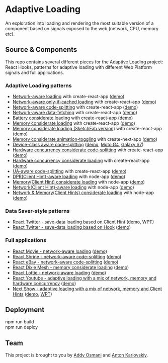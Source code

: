 # Adaptive Loading

An exploration into loading and rendering the most suitable version of a component based on signals exposed to the web (network, CPU, memory etc).

## Source & Components

This repo contains several different pieces for the Adaptive Loading project: React Hooks, patterns for adaptive loading with different Web Platform signals and full applications.

### Adaptive Loading patterns

* [Network-aware loading](https://github.com/GoogleChromeLabs/adaptive-loading/tree/master/cra-network-aware-loading) with create-react-app ([demo](https://adaptive-loading.web.app/cra-network-aware-loading/))
* [Network-aware only-if-cached loading](https://github.com/GoogleChromeLabs/adaptive-loading/tree/master/cra-network-aware-only-if-cached-loading) with create-react-app ([demo](https://adaptive-loading.web.app/cra-network-aware-only-if-cached-loading/))
* [Network-aware code-splitting](https://github.com/GoogleChromeLabs/adaptive-loading/tree/master/cra-network-aware-code-splitting) with create-react-app ([demo](https://adaptive-loading.web.app/cra-network-aware-code-splitting/))
* [Network-aware data-fetching](https://github.com/GoogleChromeLabs/adaptive-loading/tree/master/cra-network-aware-data-fetching) with create-react-app ([demo](https://adaptive-loading.web.app/cra-network-aware-data-fetching/))
* [Battery considerate loading](https://github.com/GoogleChromeLabs/adaptive-loading/tree/master/cra-battery-considerate-loading) with create-react-app ([demo](https://adaptive-loading.web.app/cra-battery-considerate-loading/))
* [Memory considerate loading](https://github.com/GoogleChromeLabs/adaptive-loading/tree/master/cra-memory-considerate-loading) with create-react-app ([demo](https://adaptive-loading.web.app/cra-memory-considerate-loading/))
* [Memory considerate loading (SketchFab version)](https://github.com/GoogleChromeLabs/adaptive-loading/tree/master/cra-memory-considerate-loading-sketchfab) with create-react-app ([demo](https://adaptive-loading.web.app/cra-memory-considerate-loading-sketchfab/))
* [Memory considerate animation-toggling](https://github.com/GoogleChromeLabs/adaptive-loading/tree/master/cna-memory-considerate-animation) with create-next-app ([demo](https://adaptive-loading.web.app/cna-memory-considerate-animation/))
* [Device-class aware code-splitting](https://github.com/GoogleChromeLabs/adaptive-loading/tree/master/cra-device-class-aware-code-splitting) ([demo](https://adaptive-loading.web.app/cra-device-class-aware-code-splitting/), [Moto G4](https://www.webpagetest.org/result/190828_2S_431d84f1cc15aace86d5046b348284b6/), [Galaxy S7](https://www.webpagetest.org/result/190828_SB_5b8fbb3a07e31f68f51681d6d67b7069/))
* [Hardware concurrency considerate code-splitting](https://github.com/GoogleChromeLabs/adaptive-loading/tree/master/cra-hardware-concurrency-considerate-code-splitting) with create-react-app ([demo](https://adaptive-loading.web.app/cra-hardware-concurrency-considerate-code-splitting/))
* [Hardware concurrency considerate loading](https://github.com/GoogleChromeLabs/adaptive-loading/tree/master/cra-hardware-concurrency-considerate-loading) with create-react-app ([demo](https://adaptive-loading.web.app/cra-hardware-concurrency-considerate-loading/))
* [UA-aware code-splitting](https://github.com/GoogleChromeLabs/adaptive-loading/tree/master/cra-ua-aware-code-splitting) with create-react-app ([demo](https://adaptive-loading.web.app/cra-ua-aware-code-splitting/))
* [DPR(Client Hint)-aware loading](https://github.com/GoogleChromeLabs/adaptive-loading/tree/master/node-dpr-aware-loading) with node-app ([demo](https://adaptive-loading.web.app/node-dpr-aware-loading/))
* [Memory(Client Hint) considerate loading](https://github.com/GoogleChromeLabs/adaptive-loading/tree/master/node-memory-considerate-loading) with node-app ([demo](https://adaptive-loading.web.app/node-memory-considerate-loading/))
* [Network(Client Hint)-aware loading](https://github.com/GoogleChromeLabs/adaptive-loading/tree/master/node-network-aware-loading) with node-app ([demo](https://adaptive-loading.web.app/node-network-aware-loading/))
* [Network & Memory(Client Hints) considerate loading](https://github.com/GoogleChromeLabs/adaptive-loading/tree/master/node-network-memory-considerate-loading) with node-app ([demo](https://adaptive-loading.web.app/node-network-memory-considerate-loading/))

### Data Saver-style patterns

* [React Twitter - save-data loading based on Client Hint](https://github.com/GoogleChromeLabs/adaptive-loading/tree/master/react-twitter-save-data-loading(client-hint)) ([demo](https://adaptive-loading.web.app/react-twitter-save-data-loading(client-hint)/), [WPT](https://www.webpagetest.org/video/compare.php?tests=191102_3G_8572f4d652ca8a61fe2750ba7023055d,191102_P6_4062cbe8770d5dc462b327c3c814fc11))
* [React Twitter - save-data loading based on Hook](https://github.com/GoogleChromeLabs/adaptive-loading/tree/master/react-twitter-save-data-loading(hook)) ([demo](https://adaptive-loading.web.app/react-twitter-save-data-loading(hook)/))

### Full applications

* [React Movie - network-aware loading](https://github.com/GoogleChromeLabs/adaptive-loading/tree/master/react-movie-network-aware-loading) ([demo](https://adaptive-loading.web.app/react-movie-network-aware-loading/))
* [React Shrine - network-aware code-splitting](https://github.com/GoogleChromeLabs/adaptive-loading/tree/master/react-shrine-network-aware-code-splitting) ([demo](https://adaptive-loading.web.app/react-shrine-network-aware-code-splitting/))
* [React eBay - network-aware code-splitting](https://github.com/GoogleChromeLabs/adaptive-loading/tree/master/react-ebay-network-aware-code-splitting) ([demo](https://adaptive-loading.web.app/react-ebay-network-aware-code-splitting/))
* [React Dixie Mesh - memory considerate loading](https://github.com/GoogleChromeLabs/adaptive-loading/tree/master/react-dixie-memory-considerate-loading) ([demo](https://adaptive-loading.web.app/react-dixie-memory-considerate-loading/))
* [React Lottie - network-aware loading](https://github.com/GoogleChromeLabs/adaptive-loading/tree/master/react-lottie-network-aware-loading) ([demo](https://adaptive-loading.web.app/react-lottie-network-aware-loading/))
* [React Youtube - adaptive loading with a mix of network, memory and hardware concurrency](https://github.com/GoogleChromeLabs/adaptive-loading/tree/master/react-youtube-adaptive-loading) ([demo](https://adaptive-loading.web.app/react-youtube-adaptive-loading/))
* [Next Show - adaptive loading with a mix of network, memory and Client Hints](https://github.com/GoogleChromeLabs/adaptive-loading/tree/master/next-show-adaptive-loading) ([demo](https://adaptive-loading.web.app/next-show-adaptive-loading/), [WPT](https://www.webpagetest.org/video/compare.php?tests=191220_YV_f523eb63831516f1b2c3c36086034cfc,191220_Z3_90649a7fe05971268a38885c78b3250b))

## Deployment

npm run build  
npm run deploy

## Team

This project is brought to you by [Addy Osmani](https://github.com/addyosmani) and [Anton Karlovskiy](https://github.com/anton-karlovskiy).

